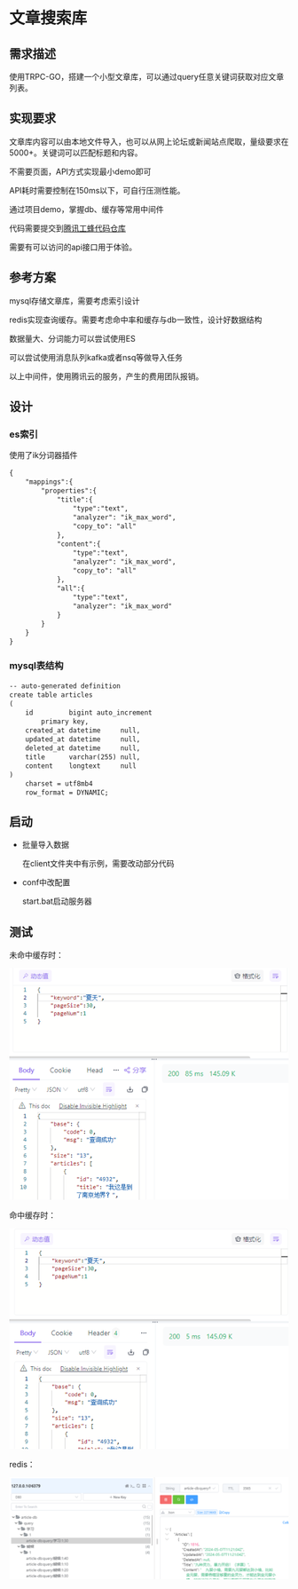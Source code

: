 # 文章搜索库

## 需求描述

使用TRPC-GO，搭建一个小型文章库，可以通过query任意关键词获取对应文章列表。

## 实现要求

文章库内容可以由本地文件导入，也可以从网上论坛或新闻站点爬取，量级要求在5000+。关键词可以匹配标题和内容。

不需要页面，API方式实现最小demo即可

API耗时需要控制在150ms以下，可自行压测性能。

通过项目demo，掌握db、缓存等常用中间件

代码需要提交到[腾讯工蜂代码仓库](https://code.tencent.com/)

需要有可以访问的api接口用于体验。

## 参考方案

mysql存储文章库，需要考虑索引设计

redis实现查询缓存。需要考虑命中率和缓存与db一致性，设计好数据结构

数据量大、分词能力可以尝试使用ES

可以尝试使用消息队列kafka或者nsq等做导入任务

以上中间件，使用腾讯云的服务，产生的费用团队报销。

## 设计

### es索引

使用了ik分词器插件

~~~mapping
{
    "mappings":{
        "properties":{
            "title":{
                "type":"text",
                "analyzer": "ik_max_word",
                "copy_to": "all"
            },
            "content":{
                "type":"text",
                "analyzer": "ik_max_word",
                "copy_to": "all"
            },
            "all":{
                "type":"text",
                "analyzer": "ik_max_word"
            }
        }
    }
}
~~~

### mysql表结构

~~~
-- auto-generated definition
create table articles
(
    id         bigint auto_increment
        primary key,
    created_at datetime     null,
    updated_at datetime     null,
    deleted_at datetime     null,
    title      varchar(255) null,
    content    longtext     null
)
    charset = utf8mb4
    row_format = DYNAMIC;
~~~

## 启动

- 批量导入数据

  在client文件夹中有示例，需要改动部分代码

- conf中改配置

  start.bat启动服务器

## 测试

未命中缓存时：

![image-20240507233224593](README.assets\image-20240507233224593.png)

命中缓存时：

![image-20240507233236290](README.assets\image-20240507233236290.png)

redis：

![image-20240507233044368](README.assets\image-20240507233044368.png)
